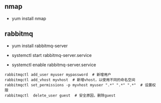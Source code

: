 ## nmap

* yum install nmap


## rabbitmq

* yum install rabbitmq-server

* systemctl start rabbitmq-server.service
* systemctl enable rabbitmq-server.service

```
rabbitmqctl add_user myuser mypassword  # 新增用户
rabbitmqctl add_vhost myvhost  # 新增vhost，以使用不同的命名空间
rabbitmqctl set_permissions -p myvhost myuser ".*" ".*" ".*"  # 设置权限
rabbitmqctl  delete_user guest  # 安全原因，删除guest
```